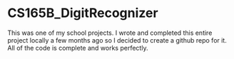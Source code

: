 # CS165B_DigitRecognizer

This was one of my school projects. I wrote and completed this entire project locally a few months ago so I decided to create a github repo for it. All of the code
is complete and works perfectly.
